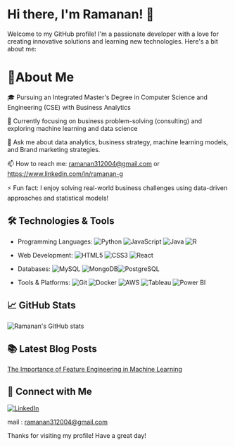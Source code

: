# Hi there, I'm Ramanan! 👋

Welcome to my GitHub profile! I'm a passionate developer with a love for creating innovative solutions and learning new technologies. Here's a bit about me:

# 🚀About Me

🎓 Pursuing an Integrated Master's Degree in Computer Science and Engineering (CSE) with Business Analytics


🌱 Currently focusing on business problem-solving (consulting) and exploring machine learning and data science


💬 Ask me about data analytics, business strategy, machine learning models, and Brand marketing strategies.


📫 How to reach me: ramanan312004@gmail.com or https://www.linkedin.com/in/ramanan-g


⚡ Fun fact: I enjoy solving real-world business challenges using data-driven approaches and statistical models!


## 🛠️ Technologies & Tools

- Programming Languages: ![Python](https://img.shields.io/badge/-Python-3776AB?style=flat&logo=python&logoColor=white) ![JavaScript](https://img.shields.io/badge/-JavaScript-F7DF1E?style=flat&logo=javascript&logoColor=black) ![Java](https://img.shields.io/badge/-Java-007396?style=flat&logo=java&logoColor=white) ![R](https://img.shields.io/badge/-R-276DC3?style=flat&logo=r&logoColor=white)

- Web Development: ![HTML5](https://img.shields.io/badge/-HTML5-E34F26?style=flat&logo=html5&logoColor=white) ![CSS3](https://img.shields.io/badge/-CSS3-1572B6?style=flat&logo=css3&logoColor=white) ![React](https://img.shields.io/badge/-React-61DAFB?style=flat&logo=react&logoColor=black)
- Databases: ![MySQL](https://img.shields.io/badge/-MySQL-4479A1?style=flat&logo=mysql&logoColor=white) ![MongoDB](https://img.shields.io/badge/-MongoDB-47A248?style=flat&logo=mongodb&logoColor=white)![PostgreSQL](https://img.shields.io/badge/-PostgreSQL-336791?style=flat&logo=postgresql&logoColor=white)

- Tools & Platforms: ![Git](https://img.shields.io/badge/-Git-F05032?style=flat&logo=git&logoColor=white) ![Docker](https://img.shields.io/badge/-Docker-2496ED?style=flat&logo=docker&logoColor=white) ![AWS](https://img.shields.io/badge/-AWS-232F3E?style=flat&logo=amazon-aws&logoColor=white)
![Tableau](https://img.shields.io/badge/-Tableau-E97627?style=flat&logo=tableau&logoColor=white)
![Power BI](https://img.shields.io/badge/-Power%20BI-F2C811?style=flat&logo=powerbi&logoColor=black)

## 📈 GitHub Stats
![Ramanan's GitHub stats](https://github-readme-stats.vercel.app/api?username=RAMANAN31&show_icons=true&theme=radical)

## 📚 Latest Blog Posts
[The Importance of Feature Engineering in Machine Learning](https://medium.com/@ramanan312004/the-importance-of-feature-engineering-in-machine-learning-ed95b6762dd4)

## 📎 Connect with Me

[![LinkedIn](https://img.shields.io/badge/LinkedIn-0077B5?style=flat&logo=linkedin&logoColor=white)]([https://www.linkedin.com/in/yourprofile](https://www.linkedin.com/in/ramanan-g/)) 
 
mail : ramanan312004@gmail.com


Thanks for visiting my profile! Have a great day! 
